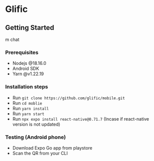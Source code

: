 # Glific

## Getting Started
m chat 
### Prerequisites
* Nodejs @18.16.0
* Android SDK
* Yarn @v1.22.19

### Installation steps
- Run ``git clone https://github.com/glific/mobile.git`` 
- Run ``cd moblie``
- Run ``yarn install``
- Run ``yarn start``
- Run ``npx expo install react-native@0.71.7`` (Incase if react-native version is not updated)

### Testing (Android phone)

- Download Expo Go app from playstore
- Scan the QR from your CLI
